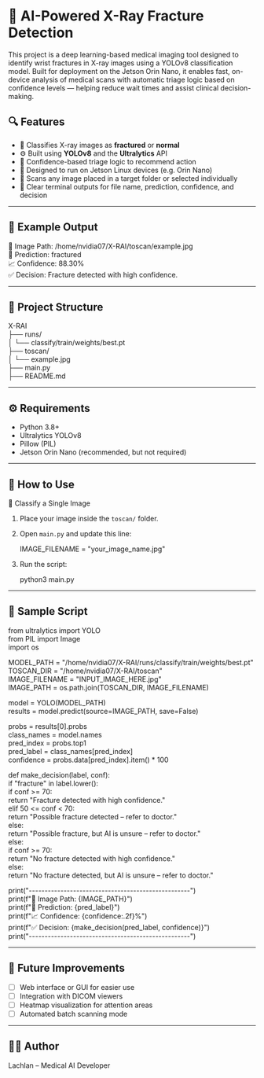 # 🦴 AI-Powered X-Ray Fracture Detection

This project is a deep learning-based medical imaging tool designed to identify wrist fractures in X-ray images using a YOLOv8 classification model. Built for deployment on the Jetson Orin Nano, it enables fast, on-device analysis of medical scans with automatic triage logic based on confidence levels — helping reduce wait times and assist clinical decision-making.

## 🔍 Features

- 📸 Classifies X-ray images as **fractured** or **normal**
- ⚙️ Built using **YOLOv8** and the **Ultralytics** API
- 🧠 Confidence-based triage logic to recommend action
- 🐧 Designed to run on Jetson Linux devices (e.g. Orin Nano)
- 📂 Scans any image placed in a target folder or selected individually
- 📝 Clear terminal outputs for file name, prediction, confidence, and decision

---

## 🚀 Example Output
📸 Image Path:     /home/nvidia07/X-RAI/toscan/example.jpg   
🧠 Prediction:     fractured   
📈 Confidence:     88.30%   
✅ Decision:       Fracture detected with high confidence.   

---

## 📁 Project Structure

X-RAI   
├── runs/                   
│   └── classify/train/weights/best.pt   
├── toscan/             
│   └── example.jpg   
├── main.py                   
├── README.md              

---

## ⚙️ Requirements

- Python 3.8+
- Ultralytics YOLOv8
- Pillow (PIL)
- Jetson Orin Nano (recommended, but not required)

---

## 🧪 How to Use

🔹 Classify a Single Image

1. Place your image inside the `toscan/` folder.
2. Open `main.py` and update this line:

   IMAGE_FILENAME = "your_image_name.jpg"

3. Run the script:

   python3 main.py

---

## 🔣 Sample Script

from ultralytics import YOLO   
from PIL import Image   
import os   

MODEL_PATH = "/home/nvidia07/X-RAI/runs/classify/train/weights/best.pt"   
TOSCAN_DIR = "/home/nvidia07/X-RAI/toscan"   
IMAGE_FILENAME = "INPUT_IMAGE_HERE.jpg"   
IMAGE_PATH = os.path.join(TOSCAN_DIR, IMAGE_FILENAME)   

model = YOLO(MODEL_PATH)   
results = model.predict(source=IMAGE_PATH, save=False)   

probs = results[0].probs   
class_names = model.names   
pred_index = probs.top1   
pred_label = class_names[pred_index]   
confidence = probs.data[pred_index].item() * 100   

def make_decision(label, conf):   
    if "fracture" in label.lower():   
        if conf >= 70:   
            return "Fracture detected with high confidence."   
        elif 50 <= conf < 70:   
            return "Possible fracture detected – refer to doctor."   
        else:   
            return "Possible fracture, but AI is unsure – refer to doctor."   
    else:   
        if conf >= 70:   
            return "No fracture detected with high confidence."   
        else:   
            return "No fracture detected, but AI is unsure – refer to doctor."   

print("---------------------------------------------------")   
print(f"📸 Image Path:     {IMAGE_PATH}")   
print(f"🧠 Prediction:     {pred_label}")   
print(f"📈 Confidence:     {confidence:.2f}%")   
print(f"✅ Decision:       {make_decision(pred_label, confidence)}")   
print("---------------------------------------------------")

---

## 🔄 Future Improvements

- [ ] Web interface or GUI for easier use
- [ ] Integration with DICOM viewers
- [ ] Heatmap visualization for attention areas
- [ ] Automated batch scanning mode

---

## 🙋‍♂️ Author

Lachlan – Medical AI Developer
